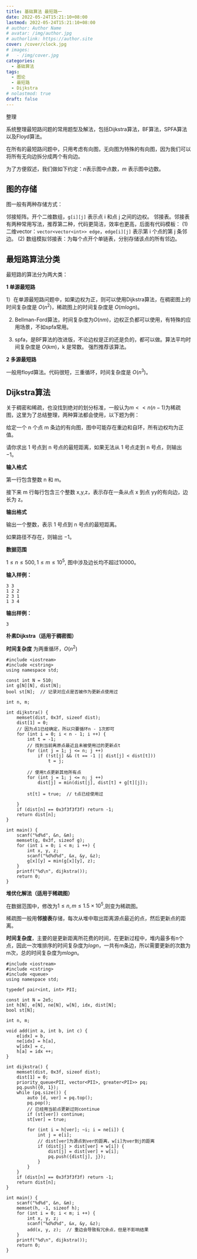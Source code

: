 ```yaml
---
title: 基础算法 最短路一
date: 2022-05-24T15:21:10+08:00
lastmod: 2022-05-24T15:21:10+08:00
# author: Author Name
# avatar: /img/author.jpg
# authorlink: https://author.site
cover: /cover/clock.jpg
# images:
#   - /img/cover.jpg
categories:
  - 基础算法
tags:
  - 图论
  - 最短路
  - Dijkstra
# nolastmod: true
draft: false
---
```


整理

系统整理最短路问题的常用题型及解法，包括Dijkstra算法，BF算法，SPFA算法以及Floyd算法。

<!--more-->

在所有的最短路问题中，只用考虑有向图，无向图为特殊的有向图，因为我们可以将所有无向边拆分成两个有向边。

为了方便叙述，我们做如下约定：$n$表示图中点数，$m$ 表示图中边数。

## 图的存储

图一般有两种存储方式：

邻接矩阵。开个二维数组，`g[i][j]` 表示点 i 和点 j 之间的边权。
邻接表。邻接表有两种常用写法，推荐第二种，代码更简洁，效率也更高，后面有代码模板：
(1) 二维vector：`vector<vector<int>> edge`，`edge[i][j]` 表示第 i 个点的第 j 条邻边。
(2) 数组模拟邻接表：为每个点开个单链表，分别存储该点的所有邻边。

## 最短路算法分类

最短路的算法分为两大类：

**1 单源最短路**

1）在单源最短路问题中，如果边权为正，则可以使用Dijkstra算法，在稠密图上的时间复杂度是 $O(n^2)$，稀疏图上的时间复杂度是 $O(mlogn)$。

2) Bellman-Ford算法，时间复杂度为$O(nm)$，边权正负都可以使用，有特殊的应用场景，不如spfa常用。

2) spfa，是BF算法的改进版，不论边权是正的还是负的，都可以做。算法平均时间复杂度是 $O(km)$，k 是常数。 强烈推荐该算法。

**2 多源最短路**

一般用floyd算法。代码很短，三重循环，时间复杂度是 $O(n^3)$。

## Dijkstra算法

关于稠密和稀疏，也没找到绝对的划分标准，一般认为$m << n(n - 1)$为稀疏图，这里为了总结整理，两种算法都会使用，以下题为例：

给定一个 n 个点 m 条边的有向图，图中可能存在重边和自环，所有边权均为正值。

请你求出 1 号点到 n 号点的最短距离，如果无法从 1 号点走到 n 号点，则输出 −1。

**输入格式**

第一行包含整数 n 和 m。

接下来 m 行每行包含三个整数 x,y,z，表示存在一条从点 x 到点 yy的有向边，边长为 z。

**输出格式**

输出一个整数，表示 1 号点到 n 号点的最短距离。

如果路径不存在，则输出 −1。

**数据范围**

$1≤n≤500,
1≤m≤10^5,$
图中涉及边长均不超过10000。

**输入样例：**

```
3 3
1 2 2
2 3 1
1 3 4
```

**输出样例：**

```
3
```

**朴素Dijkstra（适用于稠密图）**

**时间复杂度** 为两重循环，$O(n^2)$

```
#include <iostream>
#include <cstring>
using namespace std;

const int N = 510;
int g[N][N], dist[N];
bool st[N];  // 记录对应点是否被作为更新点使用过

int n, m;

int dijkstra() {
    memset(dist, 0x3f, sizeof dist);
    dist[1] = 0;
    // 因为点1已经确定，所以只要循环n - 1次即可
    for (int i = 0; i < n - 1; i ++) {
        int t = -1;
        // 找到当前离原点最近且未被使用过的更新点t
        for (int j = 1; j <= n; j ++) 
            if (!st[j] && (t == -1 || dist[j] < dist[t]))
                t = j;
        
        // 使用t点更新其他所有点
        for (int j = 1; j <= n; j ++)
            dist[j] = min(dist[j], dist[t] + g[t][j]);
            
        st[t] = true;  // t点已经使用过
        
    }
    if (dist[n] == 0x3f3f3f3f) return -1;
    return dist[n];
}

int main() {
    scanf("%d%d", &n, &m);
    memset(g, 0x3f, sizeof g);
    for (int i = 0; i < m; i ++) {
        int x, y, z;
        scanf("%d%d%d", &x, &y, &z);
        g[x][y] = min(g[x][y], z);
    }
    printf("%d\n", dijkstra());
    return 0;
}
```

**堆优化解法（适用于稀疏图）**

在数据范围中，修改为$1≤n,m≤1.5×10^5$,则变为稀疏图。

稀疏图一般用**邻接表**存储，每次从堆中取出距离源点最近的点，然后更新点的距离。

**时间复杂度**，主要的是更新距离所花费的时间，在更新过程中，堆内最多有n个点，因此一次堆排序的时间复杂度为$logn$，一共有m条边，所以需要更新的次数为m次，总的时间复杂度为$mlogn$。

```
#include <iostream>
#include <cstring>
#include <queue>
using namespace std;

typedef pair<int, int> PII;

const int N = 2e5;
int h[N], e[N], ne[N], w[N], idx, dist[N];
bool st[N];

int n, m;

void add(int a, int b, int c) {
    e[idx] = b, 
    ne[idx] = h[a],
    w[idx] = c,
    h[a] = idx ++;
}

int dijkstra() {
    memset(dist, 0x3f, sizeof dist);
    dist[1] = 0;
    priority_queue<PII, vector<PII>, greater<PII>> pq;
    pq.push({0, 1});
    while (pq.size()) {
        auto [d, ver] = pq.top();
        pq.pop();
        // 已经用当前点更新过则continue
        if (st[ver]) continue;  
        st[ver] = true;
        
        for (int i = h[ver]; ~i; i = ne[i]) {
            int j = e[i];
            // dist[ver]为源点到ver的距离，w[i]为ver到j的距离
            if (dist[j] > dist[ver] + w[i]) {
                dist[j] = dist[ver] + w[i];
                pq.push({dist[j], j});
            }
        }
    }
    if (dist[n] == 0x3f3f3f3f) return -1;
    return dist[n];
}

int main() {
    scanf("%d%d", &n, &m);
    memset(h, -1, sizeof h);
    for (int i = 0; i < m; i ++) {
        int x, y, z;
        scanf("%d%d%d", &x, &y, &z);
        add(x, y, z);  // 重边会导致有冗余点，但是不影响结果
    }
    printf("%d\n", dijkstra());
    return 0;
}
```

